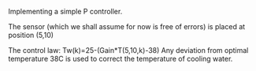 Implementing a simple P controller. 

The sensor (which we shall assume for now is free of errors) is placed at position (5,10)

The control law: Tw(k)=25-(Gain*T(5,10,k)-38)
Any deviation from optimal temperature 38C is used to correct the temperature of cooling water.



